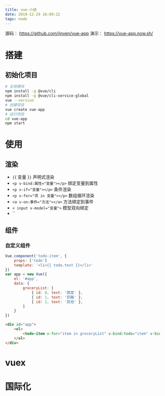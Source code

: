 ```yaml
---
title: vue-小结
date: 2019-12-29 16:09:22
tags: node
---
```


源码： https://github.com/jinven/vue-app
演示： https://vue-app.now.sh/

<!-- more -->

# 搭建

## 初始化项目

```sh
# 全局模块
npm install -g @vue/cli
npm install -g @vue/cli-service-global
vue --version
# 创建项目
vue create vue-app
# 运行项目
cd vue-app
npm start
```

# 使用

## 渲染

- `{`{ 变量 }`}` 声明式渲染
- `<p v-bind:属性="变量"></p>` 绑定变量到属性
- `<p v-if="变量"></p>` 条件渲染
- `<p v-for="项 in 变量"></p>` 数组循环渲染
- `<a v-on:事件="方法"></a>` 方法绑定到事件
- `< input v-model="变量">` 模型双向绑定
- ``

## 组件

### 自定义组件

```js
Vue.component('todo-item', {
    props: ['todo']
    template: '<li>{{ todo.text }}</li>'
})
var app = new Vue({
    el: '#app',
    data: {
        groceryList: [
            { id: 0, text: '蔬菜' },
            { id: 1, text: '奶酪' },
            { id: 2, text: '其他' },
        ]
    }
})
```

```html
<div id="app">
    <ol>
        <todo-item v-for="item in groceryList" v-bind:todo="item" v-bind:key="item.id"></todo-item>
    </ol>
</div>
```

# vuex

# 国际化